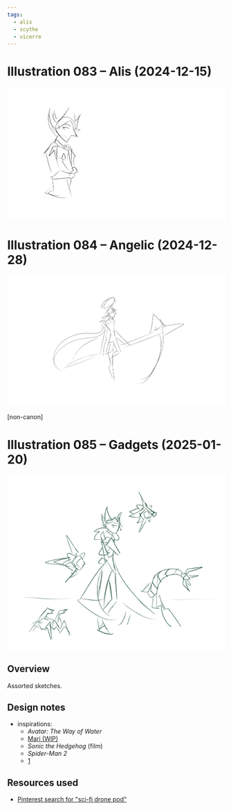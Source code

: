 ```yaml
---
tags:
  - alis
  - scythe
  - vicerre
---
```


# Illustration 083 – Alis (2024-12-15)

<img src="assets/2024-12-15_image-255.png">

# Illustration 084 – Angelic (2024-12-28)

<img src="assets/2024-12-28_image-257.png">

[non-canon]

# Illustration 085 – Gadgets (2025-01-20)

<img src="assets/2025-01-20_image-264.png">

## Overview

Assorted sketches.

## Design notes

- inspirations:
  - _Avatar: The Way of Water_
  - [Mari (WIP)](https://docs.google.com/presentation/d/1iDaDQSu6rrKX4jxZYyeE37lcxMvdnmHTEgaznPPrtfI/edit#slide=id.g32191cc2ec1_1_30)
  - _Sonic the Hedgehog_ (film)
  - _Spider-Man 2_
  - [1](assets/2024-08-09_image-243.png)

## Resources used

- [Pinterest search for "sci-fi drone pod"](https://www.pinterest.com/search/pins/?q=sci-fi%20drone%20pod)
